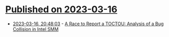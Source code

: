 # [Published on 2023-03-16](index.md)

* [2023-03-16, 20:48:03](https://lobste.rs/s/3jmpte/race_report_toctou_analysis_bug) - [A Race to Report a TOCTOU: Analysis of a Bug Collision in Intel SMM](https://research.nccgroup.com/2023/03/15/a-race-to-report-a-toctou-analysis-of-a-bug-collision-in-intel-smm/)
